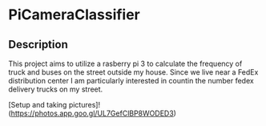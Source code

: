 # PiCameraClassifier

## Description
This project aims to utilize a rasberry pi 3 to calculate the frequency of truck and buses on the street outside my house. Since we live near a FedEx distribution center I am particularly interested in countin the number fedex delivery trucks on my street.


[Setup and taking pictures]!(https://photos.app.goo.gl/UL7GefClBP8WODED3)


